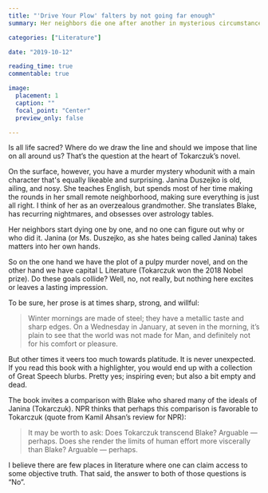 ```yaml
---
title: "'Drive Your Plow' falters by not going far enough"
summary: Her neighbors die one after another in mysterious circumstances. An old ailing Polish woman armed with the powers of astrology is on the case. (5/10)

categories: ["Literature"]

date: "2019-10-12"

reading_time: true
commentable: true

image:
  placement: 1
  caption: ""
  focal_point: "Center"
  preview_only: false

---
```

Is all life sacred? Where do we draw the line and should we impose that line on all around us? That’s the question at the heart of Tokarczuk’s novel.

On the surface, however, you have a murder mystery whodunit with a main character that's equally likeable and surprising. Janina Duszejko is old, ailing, and nosy. She teaches English, but spends most of her time making the rounds in her small remote neighborhood, making sure everything is just all right. I think of her as an overzealous grandmother. She translates Blake, has recurring nightmares, and obsesses over astrology tables.

Her neighbors start dying one by one, and no one can figure out why or who did it. Janina (or Ms. Duszejko, as she hates being called Janina) takes matters into her own hands.

So on the one hand we have the plot of a pulpy murder novel, and on the other hand we have capital L Literature (Tokarczuk won the 2018 Nobel prize). Do these goals collide? Well, no, not really, but nothing here excites or leaves a lasting impression.

To be sure, her prose is at times sharp, strong, and willful:

>Winter mornings are made of steel; they have a metallic taste and sharp edges. On a Wednesday in January, at seven in the morning, it’s plain to see that the world was not made for Man, and definitely not for his comfort or pleasure.

But other times it veers too much towards platitude. It is never unexpected. If you read this book with a highlighter, you would end up with a collection of Great Speech blurbs. Pretty yes; inspiring even; but also a bit empty and dead.

The book invites a comparison with Blake who shared many of the ideals of Janina (Tokarczuk). NPR thinks that perhaps this comparison is favorable to Tokarczuk (quote from Kamil Ahsan’s review for NPR):

>It may be worth to ask: Does Tokarczuk transcend Blake? Arguable — perhaps. Does she render the limits of human effort more viscerally than Blake? Arguable — perhaps.

I believe there are few places in literature where one can claim access to some objective truth. That said, the answer to both of those questions is “No”.
